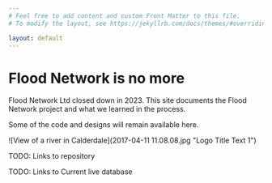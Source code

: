 ```yaml
---
# Feel free to add content and custom Front Matter to this file.
# To modify the layout, see https://jekyllrb.com/docs/themes/#overriding-theme-defaults

layout: default
---
```


# Flood Network is no more

Flood Network Ltd closed down in 2023. This site documents the Flood Network project and what we learned in the process.

Some of the code and designs will remain available here.

![View of a river in Calderdale](2017-04-11 11.08.08.jpg "Logo Title Text 1")

TODO: Links to repository

TODO: Links to Current live database